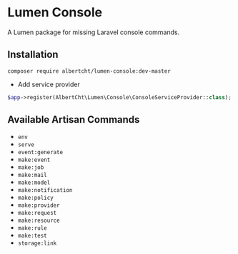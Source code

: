 # Lumen Console

A Lumen package for missing Laravel console commands.

## Installation

```
composer require albertcht/lumen-console:dev-master
```

* Add service provider

```php
$app->register(AlbertCht\Lumen\Console\ConsoleServiceProvider::class);
```

## Available Artisan Commands

* `env`
* `serve`
* `event:generate`
* `make:event`
* `make:job`
* `make:mail`
* `make:model`
* `make:notification`
* `make:policy`
* `make:provider`
* `make:request`
* `make:resource`
* `make:rule`
* `make:test`
* `storage:link`
